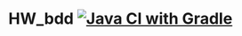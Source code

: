 # HW_bdd [![Java CI with Gradle](https://github.com/yuegeini/HW_bdd/actions/workflows/gradle.yml/badge.svg)](https://github.com/yuegeini/HW_bdd/actions/workflows/gradle.yml)
